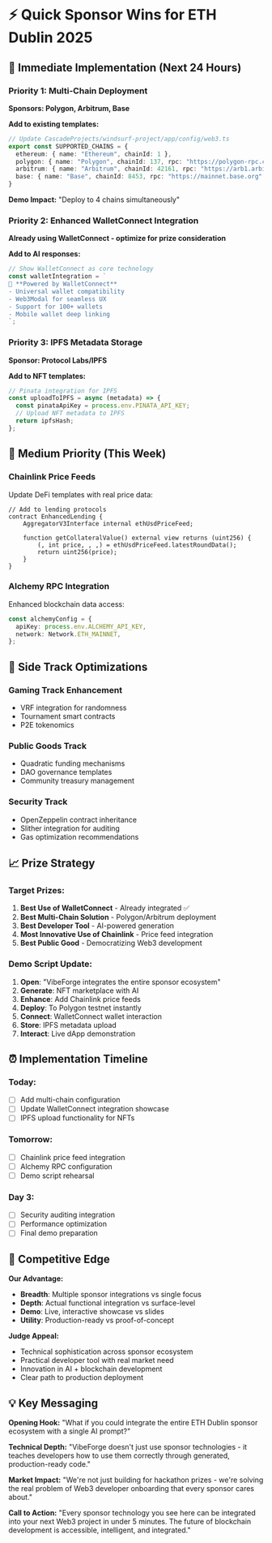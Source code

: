 # ⚡ Quick Sponsor Wins for ETH Dublin 2025

## 🎯 **Immediate Implementation (Next 24 Hours)**

### **Priority 1: Multi-Chain Deployment** 
**Sponsors: Polygon, Arbitrum, Base**

**Add to existing templates:**
```typescript
// Update CascadeProjects/windsurf-project/app/config/web3.ts
export const SUPPORTED_CHAINS = {
  ethereum: { name: "Ethereum", chainId: 1 },
  polygon: { name: "Polygon", chainId: 137, rpc: "https://polygon-rpc.com" },
  arbitrum: { name: "Arbitrum", chainId: 42161, rpc: "https://arb1.arbitrum.io/rpc" },
  base: { name: "Base", chainId: 8453, rpc: "https://mainnet.base.org" }
}
```

**Demo Impact:** "Deploy to 4 chains simultaneously"

### **Priority 2: Enhanced WalletConnect Integration**
**Already using WalletConnect - optimize for prize consideration**

**Add to AI responses:**
```typescript
// Show WalletConnect as core technology
const walletIntegration = `
🔗 **Powered by WalletConnect**
- Universal wallet compatibility
- Web3Modal for seamless UX
- Support for 100+ wallets
- Mobile wallet deep linking
`;
```

### **Priority 3: IPFS Metadata Storage**
**Sponsor: Protocol Labs/IPFS**

**Add to NFT templates:**
```typescript
// Pinata integration for IPFS
const uploadToIPFS = async (metadata) => {
  const pinataApiKey = process.env.PINATA_API_KEY;
  // Upload NFT metadata to IPFS
  return ipfsHash;
};
```

## 🚀 **Medium Priority (This Week)**

### **Chainlink Price Feeds**
Update DeFi templates with real price data:
```solidity
// Add to lending protocols
contract EnhancedLending {
    AggregatorV3Interface internal ethUsdPriceFeed;
    
    function getCollateralValue() external view returns (uint256) {
        (, int price, , ,) = ethUsdPriceFeed.latestRoundData();
        return uint256(price);
    }
}
```

### **Alchemy RPC Integration**
Enhanced blockchain data access:
```typescript
const alchemyConfig = {
  apiKey: process.env.ALCHEMY_API_KEY,
  network: Network.ETH_MAINNET,
};
```

## 🎪 **Side Track Optimizations**

### **Gaming Track Enhancement**
- VRF integration for randomness
- Tournament smart contracts
- P2E tokenomics

### **Public Goods Track**
- Quadratic funding mechanisms  
- DAO governance templates
- Community treasury management

### **Security Track**
- OpenZeppelin contract inheritance
- Slither integration for auditing
- Gas optimization recommendations

## 📈 **Prize Strategy**

### **Target Prizes:**
1. **Best Use of WalletConnect** - Already integrated ✅
2. **Best Multi-Chain Solution** - Polygon/Arbitrum deployment
3. **Best Developer Tool** - AI-powered generation
4. **Most Innovative Use of Chainlink** - Price feed integration
5. **Best Public Good** - Democratizing Web3 development

### **Demo Script Update:**
1. **Open**: "VibeForge integrates the entire sponsor ecosystem"
2. **Generate**: NFT marketplace with AI
3. **Enhance**: Add Chainlink price feeds
4. **Deploy**: To Polygon testnet instantly  
5. **Connect**: WalletConnect wallet interaction
6. **Store**: IPFS metadata upload
7. **Interact**: Live dApp demonstration

## ⏰ **Implementation Timeline**

### **Today:**
- [ ] Add multi-chain configuration
- [ ] Update WalletConnect integration showcase
- [ ] IPFS upload functionality for NFTs

### **Tomorrow:**
- [ ] Chainlink price feed integration
- [ ] Alchemy RPC configuration
- [ ] Demo script rehearsal

### **Day 3:**
- [ ] Security auditing integration
- [ ] Performance optimization
- [ ] Final demo preparation

## 🎯 **Competitive Edge**

**Our Advantage:**
- **Breadth**: Multiple sponsor integrations vs single focus
- **Depth**: Actual functional integration vs surface-level
- **Demo**: Live, interactive showcase vs slides
- **Utility**: Production-ready vs proof-of-concept

**Judge Appeal:**
- Technical sophistication across sponsor ecosystem
- Practical developer tool with real market need
- Innovation in AI + blockchain development
- Clear path to production deployment

## 💡 **Key Messaging**

**Opening Hook:**
"What if you could integrate the entire ETH Dublin sponsor ecosystem with a single AI prompt?"

**Technical Depth:**
"VibeForge doesn't just use sponsor technologies - it teaches developers how to use them correctly through generated, production-ready code."

**Market Impact:**
"We're not just building for hackathon prizes - we're solving the real problem of Web3 developer onboarding that every sponsor cares about."

**Call to Action:**
"Every sponsor technology you see here can be integrated into your next Web3 project in under 5 minutes. The future of blockchain development is accessible, intelligent, and integrated." 